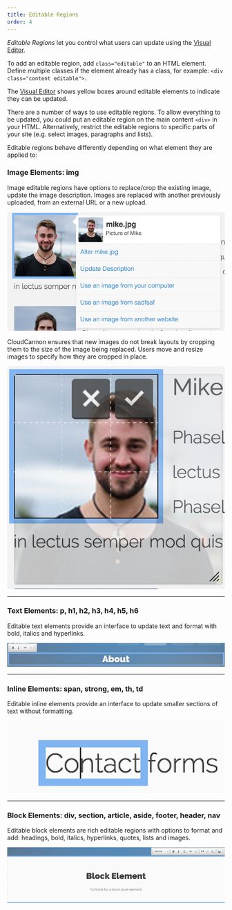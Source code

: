 ```yaml
---
title: Editable Regions
order: 4
---
```


*Editable Regions* let you control what users can update using the [Visual Editor](/editing/visual-editor).

To add an editable region, add `class="editable"` to an HTML element. Define multiple classes if the element already has a class, for example: `<div class="content editable">`.

The [Visual Editor](/editing/visual-editor/) shows yellow boxes around editable elements to indicate they can be updated.

There are a number of ways to use editable regions. To allow everything to be updated, you could put an editable region on the main content `<div>` in your HTML. Alternatively, restrict the editable regions to specific parts of your site (e.g. select images, paragraphs and lists).

Editable regions behave differently depending on what element they are applied to:

### Image Elements: img

Image editable regions have options to replace/crop the existing image, update the image description. Images are replaced with another previously uploaded, from an external URL or a new upload.

![Upload Image](/img/editing/3.png)

CloudCannon ensures that new images do not break layouts by cropping them to the size of the image being replaced. Users move and resize images to specify how they are cropped in place.

![Crop](/img/editing/4.png)

---

### Text Elements: p, h1, h2, h3, h4, h5, h6

Editable text elements provide an interface to update text and format with bold, italics and hyperlinks.

![Text Elements](/img/editing/5.png)

---

### Inline Elements: span, strong, em, th, td

Editable inline elements provide an interface to update smaller sections of text without formatting.

![Inline Elements](/img/editing/6.png)

---

### Block Elements: div, section, article, aside, footer, header, nav

Editable block elements are rich editable regions with options to format and add: headings, bold, italics, hyperlinks, quotes, lists and images.

![Block Elements](/img/editing/7.png)
